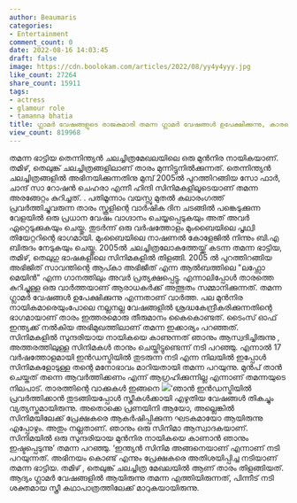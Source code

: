 ```yaml
---
author: Beaumaris
categories:
- Entertainment
comment_count: 0
date: 2022-08-16 14:03:45
draft: false
image: https://cdn.boolokam.com/articles/2022/08/yy4y4yyy.jpg
like_count: 27264
share_count: 15911
tags:
- actress
- glamour role
- tamanna bhatia
title: ഗ്ലാമർ വേഷങ്ങളുടെ രാജകുമാരി തമന്ന ഗ്ലാമർ വേഷങ്ങൾ ഉപേക്ഷിക്കുന്നു, കാരണം ഇതാണ്
view_count: 819968
---
```


തമന്ന ഭാട്ടിയ തെന്നിന്ത്യൻ ചലച്ചിത്രമേഖലയിലെ ഒരു മുൻനിര നായികയാണ്. തമിഴ്, തെലുങ്ക് ചലച്ചിത്രങ്ങളിലാണ് താരം മുന്നിട്ടുനിൽക്കുന്നത്. തെന്നിന്ത്യൻ ചലച്ചിത്രങ്ങളിൽ അഭിനയിക്കുന്നതിനു മുമ്പ് 2005ൽ പുറത്തിറങ്ങിയ സോ ഫാർ, ചാന്ദ് സാ റോഷൻ ചെഹരാ എന്നീ ഹിന്ദി സിനിമകളിലൂടെയാണ് തമന്ന അരങ്ങേറ്റം കുറിച്ചത്. . പതിമൂന്നാം വയസ്സു മുതൽ കലാരംഗത്ത് പ്രവർത്തിച്ചുവരുന്ന താരം സ്കൂളിന്റെ വാർഷിക ദിന ചടങ്ങിൽ പങ്കെടുക്കുന്ന വേളയിൽ ഒരു പ്രധാന വേഷം വാഗ്ദാനം ചെയ്യപ്പെടുകയും അത് അവർ ഏറ്റെടുക്കുകയും ചെയ്തു. തുടർന്ന് ഒരു വർഷത്തോളം മുംബൈയിലെ പൃഥ്വി തിയേറ്ററിന്റെ ഭാഗമായി. മുംബൈയിലെ നാഷണൽ കോളേജിൽ നിന്നും ബി.എ ബിരുദം നേടുകയും ചെയ്തു. 2005ൽ ചലച്ചിത്രലോകത്തേയ്ക്ക് കടന്ന തമന്ന ഭാട്ടിയ, തമിഴ്, തെലുഗു ഭാഷകളിലെ സിനിമകളിൽ തിളങ്ങി. 2005 ൽ പുറത്തിറങ്ങിയ അഭിജിത് സാവന്തിന്റെ ആപ്കാ അഭിജീത് എന്ന ആൽബത്തിലെ "ലഫ്സോ മെയിൻ" എന്ന ഗാനത്തിലും അവർ പ്രത്യക്ഷപ്പെട്ടു. എന്നാലിപ്പോൾ താരത്തെ കുറിച്ചുള്ള ഒരു വാർത്തയാണ് ആരാധകർക്ക് അത്ഭുതം സമ്മാനിക്കുന്നത്. തമന്ന ഗ്ലാമർ വേഷങ്ങൾ ഉപേക്ഷിക്കുന്നു എന്നതാണ് വാർത്ത. പല മുൻനിര നായികമാരെയുംപോലെ നല്ലനല്ല വേഷങ്ങളിൽ ശ്രദ്ധകേന്ദ്രീകരിക്കുന്നതിന്റെ ഭാഗമായാണ് താരം ഇത്തരമൊരു തീരുമാനം കൈകൊണ്ടത്. ടൈംസ് ഓഫ് ഇന്ത്യക്ക് നല്‍കിയ അഭിമുഖത്തിലാണ് തമന്ന ഇക്കാര്യം പറഞ്ഞത്. സിനിമകളില്‍ സുന്ദരിയായ നായികയെ കാണുന്നത് ഞാനും ആസ്വദിച്ചിരുന്നു , അത്തരത്തിലുള്ള സിനിമകള്‍ താനും ചെയ്തിട്ടുണ്ടെന്ന് നടി പറഞ്ഞു. എന്നാല്‍ 17 വര്‍ഷത്തോളമായി ഇന്‍ഡസ്ട്രിയില്‍ തുടരുന്ന നടി എന്ന നിലയില്‍ ഇപ്പോള്‍ സിനിമകളോടുള്ള തന്റെ മനോഭാവം മാറിയതായി തമന്ന പറയുന്നു. മുന്‍പ് താന്‍ ചെയ്തത് തന്നെ ആവര്‍ത്തിക്കണം എന്ന് ആഗ്രഹിക്കുന്നില്ല എന്നാണ് തമന്നയുടെ നിലപാട്. താരത്തിന്റെ വാക്കുകൾ ഇങ്ങനെ ![](https://cdn.boolokam.com/articles/2022/08/yy4y4yyy.jpg)‘ഞാന്‍ ഇന്‍ഡസ്ട്രിയില്‍ പ്രവര്‍ത്തിക്കാന്‍ തുടങ്ങിയപ്പോള്‍ സ്ത്രീകള്‍ക്കായി എഴുതിയ വേഷങ്ങള്‍ തികച്ചും വ്യത്യസ്തമായിരുന്നു. അതൊക്കെ പ്രണയിനി ആയോ, അല്ലെങ്കില്‍ സിനിമയിലേക്ക് പ്രേക്ഷകരെ ആകര്‍ഷിപ്പിക്കുന്ന ഘടകമായോ ആയിരുന്നു എപ്പോഴും. അതും നല്ലതാണ്. ഞാനും ഒരു സിനിമാ ആസ്വാദകയാണ്. സിനിമയില്‍ ഒരു സുന്ദരിയായ മുന്‍നിര നായികയെ കാണാന്‍ ഞാനും ഇഷ്ടപ്പെടുന്നു’ തമന്ന പറഞ്ഞു. ‘ഇന്ത്യന്‍ സിനിമ അങ്ങനെയാണ് എന്നാണ് നടി പറയുന്നത്. അഭിനയം കൊണ്ട് എന്നും പ്രേക്ഷകരെ അതിശയിപ്പിച്ച നടിയാണ് തമന്ന ഭാട്ടിയ. തമിഴ് , തെലുങ്ക് ചലച്ചിത്ര മേഖലയില്‍ ആണ് താരം തിളങ്ങിയത്. ആദ്യം ഗ്ലാമര്‍ വേഷങ്ങളില്‍ ആയിരുന്നു തമന്ന എത്തിയിരുന്നത്, പിന്നീട് നടി ശക്തമായ സ്ത്രീ കഥാപാത്രത്തിലേക്ക് മാറുകയായിരുന്നു.